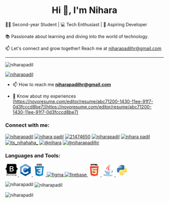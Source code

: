 
<h1 align="center">Hi 👋, I'm Nihara</h1>


👨‍🎓 Second-year Student | 💻 Tech Enthusiast | 🚀 Aspiring Developer

📚 Passionate about learning and diving into the world of technology.

📫 Let's connect and grow together! Reach me at niharapadilhr@gmail.com

<hr>




<p align="left"> <img src="https://komarev.com/ghpvc/?username=niharapadil&label=Profile%20views&color=0e75b6&style=flat" alt="niharapadil" /> </p>

<p align="left"> <a href="https://twitter.com/niharapadil" target="blank"><img src="https://img.shields.io/twitter/follow/niharapadil?logo=twitter&style=for-the-badge" alt="niharapadil" /></a> </p>

- 📫 How to reach me **niharapadilhr@gmail.com**

- 📄 Know about my experiences [https://novoresume.com/editor/resume/abc71200-1430-11ee-91f7-0d3fcccd8be7](https://novoresume.com/editor/resume/abc71200-1430-11ee-91f7-0d3fcccd8be7)

<h3 align="left">Connect with me:</h3>
<p align="left">
<a href="https://twitter.com/niharapadil" target="blank"><img align="center" src="https://raw.githubusercontent.com/rahuldkjain/github-profile-readme-generator/master/src/images/icons/Social/twitter.svg" alt="niharapadil" height="30" width="40" /></a>
<a href="https://linkedin.com/in/nihara padil" target="blank"><img align="center" src="https://raw.githubusercontent.com/rahuldkjain/github-profile-readme-generator/master/src/images/icons/Social/linked-in-alt.svg" alt="nihara padil" height="30" width="40" /></a>
<a href="https://stackoverflow.com/users/21474650" target="blank"><img align="center" src="https://raw.githubusercontent.com/rahuldkjain/github-profile-readme-generator/master/src/images/icons/Social/stack-overflow.svg" alt="21474650" height="30" width="40" /></a>
<a href="https://kaggle.com/niharapadil" target="blank"><img align="center" src="https://raw.githubusercontent.com/rahuldkjain/github-profile-readme-generator/master/src/images/icons/Social/kaggle.svg" alt="niharapadil" height="30" width="40" /></a>
<a href="https://fb.com/nihara padil" target="blank"><img align="center" src="https://raw.githubusercontent.com/rahuldkjain/github-profile-readme-generator/master/src/images/icons/Social/facebook.svg" alt="nihara padil" height="30" width="40" /></a>
<a href="https://instagram.com/its_nihahaha_" target="blank"><img align="center" src="https://raw.githubusercontent.com/rahuldkjain/github-profile-readme-generator/master/src/images/icons/Social/instagram.svg" alt="its_nihahaha_" height="30" width="40" /></a>
<a href="https://hashnode.com/@nihara" target="blank"><img align="center" src="https://raw.githubusercontent.com/rahuldkjain/github-profile-readme-generator/master/src/images/icons/Social/hashnode.svg" alt="@nihara" height="30" width="40" /></a>
<a href="https://medium.com/@niharapadilhr" target="blank"><img align="center" src="https://raw.githubusercontent.com/rahuldkjain/github-profile-readme-generator/master/src/images/icons/Social/medium.svg" alt="@niharapadilhr" height="30" width="40" /></a>
</p>

<h3 align="left">Languages and Tools:</h3>
<p align="left"> <a href="https://getbootstrap.com" target="_blank" rel="noreferrer"> <img src="https://raw.githubusercontent.com/devicons/devicon/master/icons/bootstrap/bootstrap-plain-wordmark.svg" alt="bootstrap" width="40" height="40"/> </a> <a href="https://www.cprogramming.com/" target="_blank" rel="noreferrer"> <img src="https://raw.githubusercontent.com/devicons/devicon/master/icons/c/c-original.svg" alt="c" width="40" height="40"/> </a> <a href="https://www.w3schools.com/css/" target="_blank" rel="noreferrer"> <img src="https://raw.githubusercontent.com/devicons/devicon/master/icons/css3/css3-original-wordmark.svg" alt="css3" width="40" height="40"/> </a> <a href="https://www.figma.com/" target="_blank" rel="noreferrer"> <img src="https://www.vectorlogo.zone/logos/figma/figma-icon.svg" alt="figma" width="40" height="40"/> </a> <a href="https://firebase.google.com/" target="_blank" rel="noreferrer"> <img src="https://www.vectorlogo.zone/logos/firebase/firebase-icon.svg" alt="firebase" width="40" height="40"/> </a> <a href="https://www.w3.org/html/" target="_blank" rel="noreferrer"> <img src="https://raw.githubusercontent.com/devicons/devicon/master/icons/html5/html5-original-wordmark.svg" alt="html5" width="40" height="40"/> </a> <a href="https://www.java.com" target="_blank" rel="noreferrer"> <img src="https://raw.githubusercontent.com/devicons/devicon/master/icons/java/java-original.svg" alt="java" width="40" height="40"/> </a> <a href="https://www.python.org" target="_blank" rel="noreferrer"> <img src="https://raw.githubusercontent.com/devicons/devicon/master/icons/python/python-original.svg" alt="python" width="40" height="40"/> </a> </p>

<p><img align="left" src="https://github-readme-stats.vercel.app/api/top-langs?username=niharapadil&show_icons=true&locale=en&layout=compact" alt="niharapadil" /></p>
<p>&nbsp;<img align="center" src="https://github-readme-stats.vercel.app/api?username=niharapadil&show_icons=true&locale=en" alt="niharapadil" /></p>

<p><img align="center" src="https://github-readme-streak-stats.herokuapp.com/?user=niharapadil&" alt="niharapadil" /></p>


